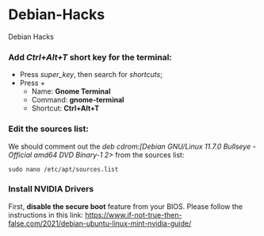 # Debian-Hacks
Debian Hacks

### Add _Ctrl+Alt+T_ short key for the terminal:
* Press _super_key_, then search for _shortcuts_;
* Press _+_
  * Name: **Gnome Terminal**
  * Command: **gnome-terminal**
  * Shortcut: **Ctrl+Alt+T**
  

### Edit the sources list:

We should comment out the _deb cdrom:[Debian GNU/Linux 11.7.0 _Bullseye_ - Official amd64 DVD Binary-1 2>_ from the sources list:

```sudo nano /etc/apt/sources.list```

### Install NVIDIA Drivers
First, **disable the secure boot** feature from your BIOS.
Please follow the instructions in this link:
https://www.if-not-true-then-false.com/2021/debian-ubuntu-linux-mint-nvidia-guide/
